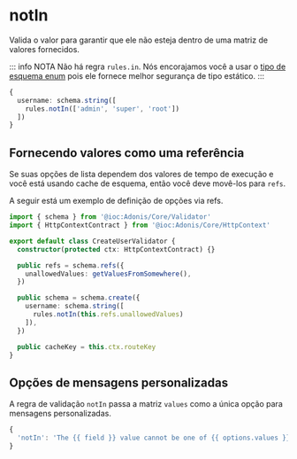 # notIn

Valida o valor para garantir que ele não esteja dentro de uma matriz de valores fornecidos.

::: info NOTA
Não há regra `rules.in`. Nós encorajamos você a usar o [tipo de esquema enum](../schema/enum.md) pois ele fornece melhor segurança de tipo estático.
:::

```ts
{
  username: schema.string([
    rules.notIn(['admin', 'super', 'root'])
  ])
}
```

## Fornecendo valores como uma referência

Se suas opções de lista dependem dos valores de tempo de execução e você está usando cache de esquema, então você deve movê-los para `refs`.

A seguir está um exemplo de definição de opções via refs.

```ts {7-15}
import { schema } from '@ioc:Adonis/Core/Validator'
import { HttpContextContract } from '@ioc:Adonis/Core/HttpContext'

export default class CreateUserValidator {
  constructor(protected ctx: HttpContextContract) {}

  public refs = schema.refs({
    unallowedValues: getValuesFromSomewhere(),
  })

  public schema = schema.create({
    username: schema.string([
      rules.notIn(this.refs.unallowedValues)
    ]),
  })

  public cacheKey = this.ctx.routeKey
}
```

## Opções de mensagens personalizadas
A regra de validação `notIn` passa a matriz `values` como a única opção para mensagens personalizadas.

```ts
{
  'notIn': 'The {{ field }} value cannot be one of {{ options.values }}',
}
```
